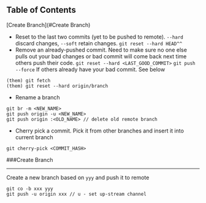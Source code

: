 ## Table of Contents

[Create Branch](#Create Branch)



* Reset to the last two commits (yet to be pushed to remote). `--hard` discard changes, `--soft` retain changes.
```git reset --hard HEAD^^```
* Remove an already-pushed commit. Need to make sure no one else pulls out your bad changes or bad commit will come back
next time others push their code.
`git reset --hard <LAST_GOOD_COMMIT>`
`git push --force`
If others already have your bad commit. See below
```
(them) git fetch
(them) git reset --hard origin/branch
```
* Rename a branch
```
git br -m <NEW_NAME>
git push origin -u <NEW_NAME>
git push origin :<OLD_NAME> // delete old remote branch

```
* Cherry pick a commit. Pick it from other branches and insert it into current branch
```
git cherry-pick <COMMIT_HASH>
```


















###Create Branch
***
Create a new branch based on `yyy` and push it to remote 
```
git co -b xxx yyy
git push -u origin xxx // u - set up-stream channel
```
